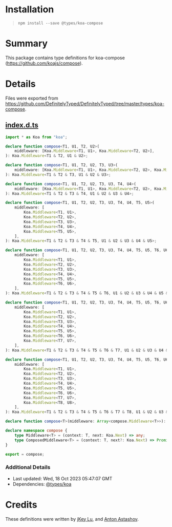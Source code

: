 # Installation
> `npm install --save @types/koa-compose`

# Summary
This package contains type definitions for koa-compose (https://github.com/koajs/compose).

# Details
Files were exported from https://github.com/DefinitelyTyped/DefinitelyTyped/tree/master/types/koa-compose.
## [index.d.ts](https://github.com/DefinitelyTyped/DefinitelyTyped/tree/master/types/koa-compose/index.d.ts)
````ts
import * as Koa from "koa";

declare function compose<T1, U1, T2, U2>(
    middleware: [Koa.Middleware<T1, U1>, Koa.Middleware<T2, U2>],
): Koa.Middleware<T1 & T2, U1 & U2>;

declare function compose<T1, U1, T2, U2, T3, U3>(
    middleware: [Koa.Middleware<T1, U1>, Koa.Middleware<T2, U2>, Koa.Middleware<T3, U3>],
): Koa.Middleware<T1 & T2 & T3, U1 & U2 & U3>;

declare function compose<T1, U1, T2, U2, T3, U3, T4, U4>(
    middleware: [Koa.Middleware<T1, U1>, Koa.Middleware<T2, U2>, Koa.Middleware<T3, U3>, Koa.Middleware<T4, U4>],
): Koa.Middleware<T1 & T2 & T3 & T4, U1 & U2 & U3 & U4>;

declare function compose<T1, U1, T2, U2, T3, U3, T4, U4, T5, U5>(
    middleware: [
        Koa.Middleware<T1, U1>,
        Koa.Middleware<T2, U2>,
        Koa.Middleware<T3, U3>,
        Koa.Middleware<T4, U4>,
        Koa.Middleware<T5, U5>,
    ],
): Koa.Middleware<T1 & T2 & T3 & T4 & T5, U1 & U2 & U3 & U4 & U5>;

declare function compose<T1, U1, T2, U2, T3, U3, T4, U4, T5, U5, T6, U6>(
    middleware: [
        Koa.Middleware<T1, U1>,
        Koa.Middleware<T2, U2>,
        Koa.Middleware<T3, U3>,
        Koa.Middleware<T4, U4>,
        Koa.Middleware<T5, U5>,
        Koa.Middleware<T6, U6>,
    ],
): Koa.Middleware<T1 & T2 & T3 & T4 & T5 & T6, U1 & U2 & U3 & U4 & U5 & U6>;

declare function compose<T1, U1, T2, U2, T3, U3, T4, U4, T5, U5, T6, U6, T7, U7>(
    middleware: [
        Koa.Middleware<T1, U1>,
        Koa.Middleware<T2, U2>,
        Koa.Middleware<T3, U3>,
        Koa.Middleware<T4, U4>,
        Koa.Middleware<T5, U5>,
        Koa.Middleware<T6, U6>,
        Koa.Middleware<T7, U7>,
    ],
): Koa.Middleware<T1 & T2 & T3 & T4 & T5 & T6 & T7, U1 & U2 & U3 & U4 & U5 & U6 & U7>;

declare function compose<T1, U1, T2, U2, T3, U3, T4, U4, T5, U5, T6, U6, T7, U7, T8, U8>(
    middleware: [
        Koa.Middleware<T1, U1>,
        Koa.Middleware<T2, U2>,
        Koa.Middleware<T3, U3>,
        Koa.Middleware<T4, U4>,
        Koa.Middleware<T5, U5>,
        Koa.Middleware<T6, U6>,
        Koa.Middleware<T7, U7>,
        Koa.Middleware<T8, U8>,
    ],
): Koa.Middleware<T1 & T2 & T3 & T4 & T5 & T6 & T7 & T8, U1 & U2 & U3 & U4 & U5 & U6 & U7 & U8>;

declare function compose<T>(middleware: Array<compose.Middleware<T>>): compose.ComposedMiddleware<T>;

declare namespace compose {
    type Middleware<T> = (context: T, next: Koa.Next) => any;
    type ComposedMiddleware<T> = (context: T, next?: Koa.Next) => Promise<void>;
}

export = compose;

````

### Additional Details
 * Last updated: Wed, 18 Oct 2023 05:47:07 GMT
 * Dependencies: [@types/koa](https://npmjs.com/package/@types/koa)

# Credits
These definitions were written by [jKey Lu](https://github.com/jkeylu), and [Anton Astashov](https://github.com/astashov).
